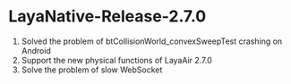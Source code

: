 # LayaNative-Release-2.7.0

1. Solved the problem of btCollisionWorld_convexSweepTest crashing on Android
2. Support the new physical functions of LayaAir 2.7.0
3. Solve the problem of slow WebSocket